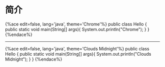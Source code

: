 # 简介

{%ace edit=false, lang='java', theme='Chrome'%}
public class Hello {
  public static void main(String[] args){
    System.out.println("Chrome");
  }
}
{%endace%}

---

{%ace edit=false, lang='java', theme='Clouds Midnight'%}
public class Hello {
  public static void main(String[] args){
    System.out.println("Clouds Midnight");
  }
}
{%endace%}













